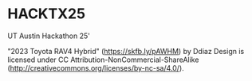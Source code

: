 # HACKTX25
UT Austin Hackathon 25'

"2023 Toyota RAV4 Hybrid" (https://skfb.ly/pAWHM) by Ddiaz Design is licensed under CC Attribution-NonCommercial-ShareAlike (http://creativecommons.org/licenses/by-nc-sa/4.0/).

